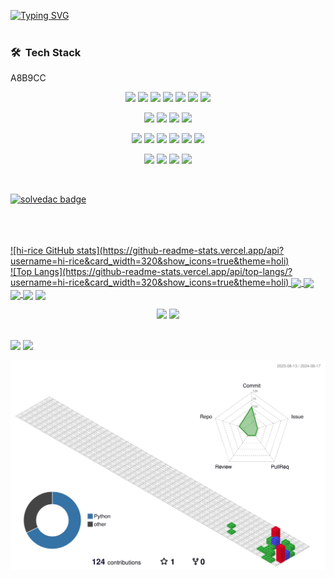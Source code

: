 [![Typing SVG](https://readme-typing-svg.demolab.com?font=Fira+Code&weight=500&pause=1000&color=07D0FFF7&width=435&lines=Hi!+I'm+rice;I'm+a+backend+developer;I'm+still+studying;I+want+to+make+something+nice;Let's+develop+something+fun)](https://git.io/typing-svg)
<br/>
<br/>
### 🛠 &nbsp;Tech Stack
A8B9CC

<p align="center">
  <code><img src="https://img.shields.io/badge/-Python-A8B9CC?style=flat&logo=python"/></code>
  <code><img src="https://img.shields.io/badge/-C-A8B9CC?style=flat&logo=C&logoColor=A8B9CC"/></code>
  <code><img src="https://img.shields.io/badge/-Java-A8B9CC?style=flat&logo=Java&logoColor=FFA518"/></code>
  <code><img src="https://img.shields.io/badge/-JavaScript-A8B9CC?style=flat&logo=javascript"/></code>
  <code><img src="https://img.shields.io/badge/-HTML-A8B9CC?style=flat&logo=HTML5"/></code>
  <code><img src="https://img.shields.io/badge/-CSS-A8B9CC?style=flat&logo=CSS3&logoColor=1572B6"/></code>
  <code><img src="https://img.shields.io/badge/-Markdown-A8B9CC?style=flat&logo=markdown"/></code>
</p>
<p align="center">
  <code><img src="https://img.shields.io/badge/-Django-A8B9CC?style=flat&logo=django&logoColor=092E20"/></code>
  <code><img src="https://img.shields.io/badge/-Flask-A8B9CC?style=flat&logo=flask"/></code>
  <code><img src="https://img.shields.io/badge/-FastAPI-A8B9CC?style=flat&logo=fastapi&logoColor=009688"/></code>
  <code><img src="https://img.shields.io/badge/-PostgreSQL-A8B9CC?style=flat&logo=postgresql&logoColor=4479A1"/></code>
</p>
<p align="center">
  <code><img src="https://img.shields.io/badge/-Docker-A8B9CC?style=flat&logo=docker&logoColor=2496ED"/></code>
  <code><img src="https://img.shields.io/badge/-Githubactions-A8B9CC?style=flat&logo=githubactions"/></code>
  <code><img src="https://img.shields.io/badge/-Git-A8B9CC?style=flat&logo=git"/></code>
  <code><img src="https://img.shields.io/badge/-GitHub-A8B9CC?style=flat&logo=github"/></code>
  <code><img src="https://img.shields.io/badge/-AWS-A8B9CC?style=flat&logo=amazonaws"/></code>
  <code><img src="https://img.shields.io/badge/-Ncloud-A8B9CC?style=flat&logo=ncloud"/></code>
</p>
<p align="center">
  <code><img src="https://img.shields.io/badge/-VSCode-A8B9CC?style=flat&logo=visual-studio-code&logoColor=007ACC"/></code>
  <code><img src="https://img.shields.io/badge/-Pycharm-A8B9CC?style=flat&logo=pycharm"/></code>
  <code><img src="https://img.shields.io/badge/-IntelliJ-A8B9CC?style=flat&logo=IntelliJ-IDEA"/></code>
  <code><img src="https://img.shields.io/badge/-Postman-A8B9CC?style=flat&logo=postman"/></code>
</p>
<br/>

[![solvedac badge](https://solvedac-readme-badge.vercel.app/api/v1/badge?user=hi_rice&theme=dark)](https://github.com/2ykwang/solvedac-readme-badge)

<br/>
<br/>
<br/>

<a href="https://github.com/hi-rice/github-readme-stats">
![hi-rice GitHub stats](https://github-readme-stats.vercel.app/api?username=hi-rice&card_width=320&show_icons=true&theme=holi)
</a>

<br/>

<a href="https://github.com/anuraghazra/convoychat">
![Top Langs](https://github-readme-stats.vercel.app/api/top-langs/?username=hi-rice&card_width=320&show_icons=true&theme=holi)
</a>

<a href="https://github.com/hi-rice/github-readme-stats">
  <img height=150 align="center" src="https://github-readme-stats.vercel.app/api/pin/?username=hi-rice&repo=github-readme-stats" />
</a>
<a href="https://github.com/hi-rice/convoychat">
  <img height=150 align="center" src="https://github-readme-stats.vercel.app/api/pin/?username=hi-rice&repo=convoychat" />
</a>

<a href="https://github.com/hi-rice/convoychat">
  <img height=150 align="center" src="(https://github-readme-stats.vercel.app/api/top-langs?username=hi-rice&layout=compact&langs_count=15&card_width=320&title_color=holi&text_color=holi&bg_color=00000000&hide=typescript,Scilab&exclude_repo=yyysolhhh.github.io,github-slideshow,productive-box#gh-dark-mode-only)" />
</a>

[holi]: https://github-readme-stats.vercel.app/api?username=anuraghazra&show_icons=true&hide=contribs,prs&cache_seconds=86400&theme=holi

  <img height=150 align="center" src="https://github-readme-stats.vercel.app/api?username=hi-rice&show_icons=true&include_all_commits=true&count_private=true&title_color=7da1ee&text_color=7da1ee&bg_color=00000000#gh-dark-mode-only"/>

  
  <img height=150 align="center" src="https://github-readme-stats.vercel.app/api/top-langs?username=hi-rice&layout=compact&langs_count=15&card_width=320&title_color=7da1ee&text_color=7da1ee&bg_color=00000000&hide=typescript,Scilab&exclude_repo=yyysolhhh.github.io,github-slideshow,productive-box#gh-dark-mode-only"/>

  <p align="center">
  <img height=150 src="https://github-readme-stats.vercel.app/api?username=yyysolhhh&show_icons=true&include_all_commits=true&count_private=true&title_color=7da1ee&text_color=7da1ee&bg_color=00000000#gh-dark-mode-only"/>

  
  <img height=150 src="https://github-readme-stats.vercel.app/api/top-langs?username=yyysolhhh&layout=compact&langs_count=15&card_width=320&title_color=7da1ee&text_color=7da1ee&bg_color=00000000&hide=typescript,Scilab&exclude_repo=yyysolhhh.github.io,github-slideshow,productive-box#gh-dark-mode-only"/>
</p>


<!--
**hi-rice/hi-rice** is a ✨ _special_ ✨ repository because its `README.md` (this file) appears on your GitHub profile.

Here are some ideas to get you started:

- 🔭 I’m currently working on ...
- 🌱 I’m currently learning ...
- 👯 I’m looking to collaborate on ...
- 🤔 I’m looking for help with ...
- 💬 Ask me about ...
- 📫 How to reach me: ...
- 😄 Pronouns: ...
- ⚡ Fun fact: ...
-->
<br/>
<a href="https://hits.seeyoufarm.com"><img src="https://hits.seeyoufarm.com/api/count/incr/badge.svg?url=https%3A%2F%2Fgithub.com%2Fhi-rice&count_bg=%23096B91&title_bg=%23021014&icon=&icon_color=%23E7E7E7&title=github&edge_flat=false"/></a>
<a href="https://hits.seeyoufarm.com"><img src="https://hits.seeyoufarm.com/api/count/incr/badge.svg?url=https%3A%2F%2Fvelog.io%2F%40hi_rice%2Fposts&count_bg=%23096B91&title_bg=%23021014&icon=&icon_color=%23E7E7E7&title=velog&edge_flat=false"/></a>
<br/>

![](./profile-3d-contrib/profile-gitblock.svg)
